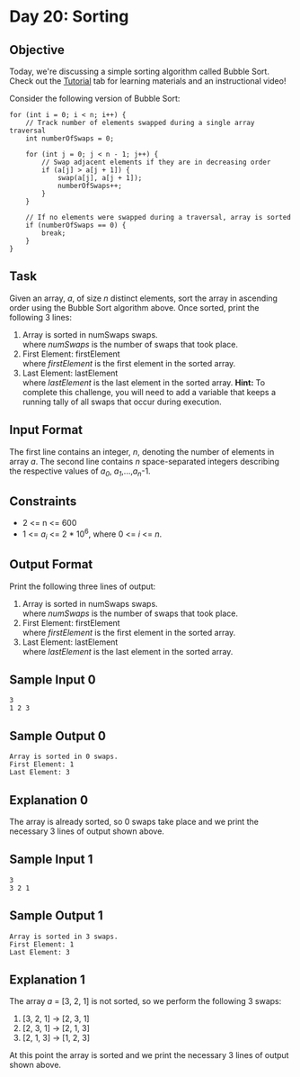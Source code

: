 # Day 20: Sorting

## Objective 
Today, we're discussing a simple sorting algorithm called Bubble Sort. Check out the [Tutorial](https://www.hackerrank.com/challenges/30-sorting/topics) tab for learning materials and an instructional video!

Consider the following version of Bubble Sort:
```
for (int i = 0; i < n; i++) {
    // Track number of elements swapped during a single array traversal
    int numberOfSwaps = 0;
    
    for (int j = 0; j < n - 1; j++) {
        // Swap adjacent elements if they are in decreasing order
        if (a[j] > a[j + 1]) {
            swap(a[j], a[j + 1]);
            numberOfSwaps++;
        }
    }
    
    // If no elements were swapped during a traversal, array is sorted
    if (numberOfSwaps == 0) {
        break;
    }
}
```

## Task 
Given an array, *a*, of size *n* distinct elements, sort the array in ascending order using the Bubble Sort algorithm above. Once sorted, print the following 3 lines:

1. Array is sorted in numSwaps swaps.  
   where *numSwaps* is the number of swaps that took place.
2. First Element: firstElement  
   where *firstElement* is the first element in the sorted array.
3. Last Element: lastElement  
   where *lastElement* is the last element in the sorted array.
**Hint:** To complete this challenge, you will need to add a variable that keeps a running tally of all swaps that occur during execution.

## Input Format
The first line contains an integer, *n*, denoting the number of elements in array *a*. 
The second line contains *n* space-separated integers describing the respective values of *a<sub>0</sub>*, *a<sub>1</sub>*,...,*a<sub>n</sub>*-1.

## Constraints
- 2 <= n <= 600
- 1 <= *a<sub>i</sub>* <= 2 * 10<sup>6</sup>, where 0 <= *i* <= *n*.

## Output Format
Print the following three lines of output:

1. Array is sorted in numSwaps swaps.  
   where *numSwaps* is the number of swaps that took place.
2. First Element: firstElement  
   where *firstElement* is the first element in the sorted array.
3. Last Element: lastElement  
   where *lastElement* is the last element in the sorted array.

## Sample Input 0
```
3
1 2 3
```

## Sample Output 0
```
Array is sorted in 0 swaps.
First Element: 1
Last Element: 3
```

## Explanation 0

The array is already sorted, so 0 swaps take place and we print the necessary 3 lines of output shown above.

## Sample Input 1
```
3
3 2 1
```

## Sample Output 1
```
Array is sorted in 3 swaps.
First Element: 1
Last Element: 3
```

## Explanation 1

The array *a* = [3, 2, 1] is not sorted, so we perform the following 3 swaps:

1. [3, 2, 1] -> [2, 3, 1]
2. [2, 3, 1] -> [2, 1, 3]
3. [2, 1, 3] -> [1, 2, 3]

At this point the array is sorted and we print the necessary 3 lines of output shown above.